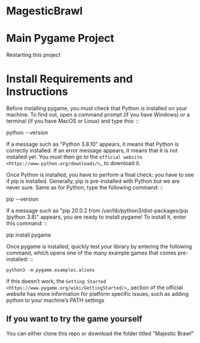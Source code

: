 # MagesticBrawl

# Main Pygame Project
Restarting this project

# Install Requirements and Instructions

Before installing pygame, you must check that Python is installed
on your machine. To find out, open a command prompt (if you have
Windows) or a terminal (if you have MacOS or Linux) and type this:
::

   python --version


If a message such as "Python 3.8.10" appears, it means that Python
is correctly installed. If an error message appears, it means that
it is not installed yet. You must then go to the `official website
<https://www.python.org/downloads/>`_ to download it.

Once Python is installed, you have to perform a final check: you have
to see if pip is installed. Generally, pip is pre-installed with
Python but we are never sure. Same as for Python, type the following
command:
::

   pip --version


If a message such as "pip 20.0.2 from /usr/lib/python3/dist-packages/pip
(python 3.8)" appears, you are ready to install pygame! To install
it, enter this command:
::

   pip install pygame

Once pygame is installed, quickly test your library by entering the following
command, which opens one of the many example games that comes pre-installed: 
::

	python3 -m pygame.examples.aliens


If this doesn’t work, the `Getting Started 
<https://www.pygame.org/wiki/GettingStarted/>`_ section of the official 
website has more information for platform specific issues, such as adding
python to your machine’s PATH settings


## If you want to try the game yourself
You can either clone this repo or download the folder titled "Majestic Brawl"
